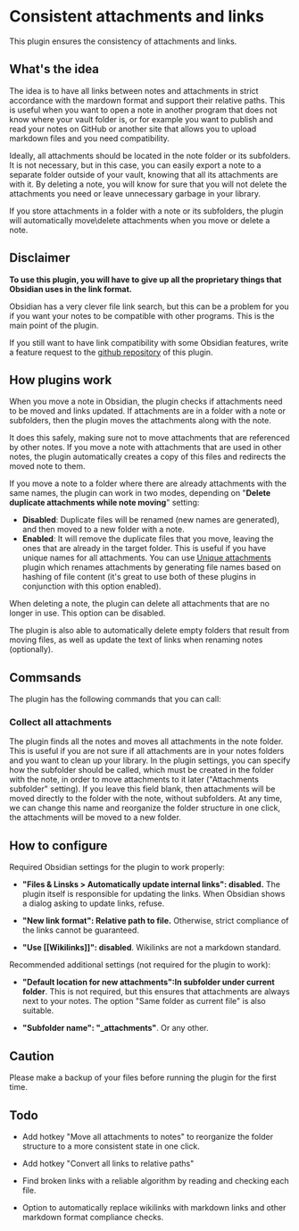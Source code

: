 # Consistent attachments and links

This plugin ensures the consistency of attachments and links.


## What's the idea

The idea is to have all links between notes and attachments in strict accordance with the mardown format and support their relative paths. This is useful when you want to open a note in another program that does not know where your vault folder is, or for example you want to publish and read your notes on GitHub or another site that allows you to upload markdown files and you need compatibility.

Ideally, all attachments should be located in the note folder or its subfolders. It is not necessary, but in this case, you can easily export a note to a separate folder outside of your vault, knowing that all its attachments are with it. By deleting a note, you will know for sure that you will not delete the attachments you need or leave unnecessary garbage in your library.

If you store attachments in a folder with a note or its subfolders, the plugin will automatically move\delete attachments when you move or delete a note.

## Disclaimer

**To use this plugin, you will have to give up all the proprietary things that Obsidian uses in the link format.** 

Obsidian has a very clever file link search, but this can be a problem for you if you want your notes to be compatible with other programs. This is the main point of the plugin.

If you still want to have link compatibility with some Obsidian features, write a feature request to the [github repository](https://github.com/derwish-pro/obsidian-consistent-attachments-and-links/issues) of this plugin.


## How plugins work

When you move a note in Obsidian, the plugin checks if attachments need to be moved and links updated. If attachments are in a folder with a note or subfolders, then the plugin moves the attachments along with the note.

It does this safely, making sure not to move attachments that are referenced by other notes. If you move a note with attachments that are used in other notes, the plugin automatically creates a copy of this files and redirects the moved note to them. 

If you move a note to a folder where there are already attachments with the same names, the plugin 
can work in two modes, depending on "**Delete duplicate attachments while note moving**" setting:
- **Disabled**: Duplicate files will be renamed (new names are generated), and then moved to a new folder with a note.
- **Enabled**: It will remove the duplicate files that you move, leaving the ones that are already in the target folder. This is useful if you have unique names for all attachments. You can use [Unique attachments](https://github.com/derwish-pro/obsidian-unique-attachments) plugin which renames attachments by generating file names based on hashing of file content (it's great to use both of these plugins in conjunction with this option enabled).

When deleting a note, the plugin can delete all attachments that are no longer in use. This option can be disabled.

The plugin is also able to automatically delete empty folders that result from moving files, as well as update the text of links when renaming notes (optionally).

## Commsands

The plugin has the following commands that you can call:

### Collect all attachments

The plugin finds all the notes and moves all attachments in the note folder. This is useful if you are not sure if all attachments are in your notes folders and you want to clean up your library. In the plugin settings, you can specify how the subfolder should be called, which must be created in the folder with the note, in order to move attachments to it later ("Attachments subfolder" setting). If you leave this field blank, then attachments will be moved directly to the folder with the note, without subfolders. At any time, we can change this name and reorganize the folder structure in one click, the attachments will be moved to a new folder.


## How to configure 
Required Obsidian settings for the plugin to work properly:

- **"Files & Linsks > Automatically update internal links": disabled.** The plugin itself is responsible for updating the links. When Obsidian shows a dialog asking to update links, refuse.

- **"New link format": Relative path to file.** Otherwise, strict compliance of the links cannot be guaranteed.

- **"Use \[\[Wikilinks\]\]": disabled**. Wikilinks are not a markdown standard.

Recommended additional settings (not required for the plugin to work):

- **"Default location for new attachments":In subfolder under current folder**. This is not required, but this ensures that attachments are always next to your notes. The option "Same folder as current file" is also suitable.

- **"Subfolder name": "_attachments"**. Or any other.

## Caution
Please make a backup of your files before running the plugin for the first time.

## Todo

- Add hotkey "Move all attachments to notes" to reorganize the folder structure to a more consistent state in one click.

- Add hotkey "Convert all links to relative paths"

- Find broken links with a reliable algorithm by reading and checking each file.

- Option to automatically replace wikilinks with markdown links and other markdown format compliance checks.